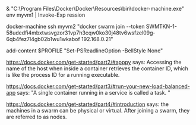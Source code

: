 & "C:\Program Files\Docker\Docker\Resources\bin\docker-machine.exe" env myvm1 | Invoke-Exp
ression

docker-machine ssh myvm2 "docker swarm join --token SWMTKN-1-58udedfi4mbxtwsvgzor31vp7h3cqw0ko30j48tv6wsfzel09g-6qb4fez7l4gb02b1wu1wkabof 192.168.0.21"


add-content $PROFILE "Set-PSReadlineOption -BellStyle None"







https://docs.docker.com/get-started/part2/#apppy
says:
Accessing the name of the host when inside a container retrieves the container ID, which is like the process ID for a running executable.


https://docs.docker.com/get-started/part3/#run-your-new-load-balanced-app
says:
 "A single container running in a service is called a task. "




https://docs.docker.com/get-started/part4/#introduction
says:
the machines in a swarm can be physical or virtual. After joining a swarm, they are referred to as nodes.


